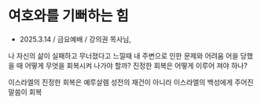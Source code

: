 # 여호와를 기뻐하는 힘
* 2025.3.14 / 금요예배 / 강의권 목사님,

나 자신의 삶이 실패하고 무너졌다고 느낄때 내 주변으로 인한 문제와 어려움 어을 당했을 때 어떻게 무엇을 회복시켜 나가야 할까? 진정한 회복은 어떻게 이루어 져야 하나?  

이스라엘의 진정한 회복은 예루살렘 성전의 재건이 아니라 이스라엘의 백성에게 주어진 말씀이 회복
